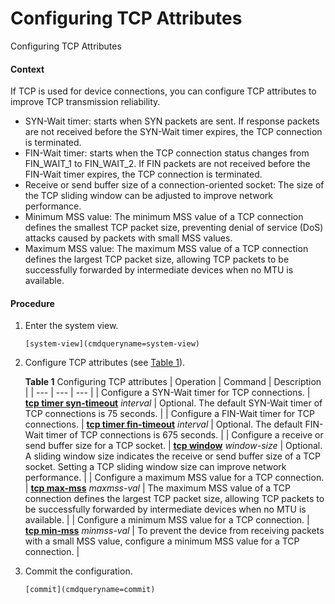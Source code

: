 Configuring TCP Attributes
==========================

Configuring TCP Attributes

#### Context

If TCP is used for device connections, you can configure TCP attributes to improve TCP transmission reliability.

* SYN-Wait timer: starts when SYN packets are sent. If response packets are not received before the SYN-Wait timer expires, the TCP connection is terminated.
* FIN-Wait timer: starts when the TCP connection status changes from FIN\_WAIT\_1 to FIN\_WAIT\_2. If FIN packets are not received before the FIN-Wait timer expires, the TCP connection is terminated.
* Receive or send buffer size of a connection-oriented socket: The size of the TCP sliding window can be adjusted to improve network performance.
* Minimum MSS value: The minimum MSS value of a TCP connection defines the smallest TCP packet size, preventing denial of service (DoS) attacks caused by packets with small MSS values.
* Maximum MSS value: The maximum MSS value of a TCP connection defines the largest TCP packet size, allowing TCP packets to be successfully forwarded by intermediate devices when no MTU is available.


#### Procedure

1. Enter the system view.
   
   
   ```
   [system-view](cmdqueryname=system-view)
   ```
2. Configure TCP attributes (see [Table 1](#EN-US_TASK_0000001176663325__table1471653322916)).
   
   
   
   **Table 1** Configuring TCP attributes
   | Operation | Command | Description |
   | --- | --- | --- |
   | Configure a SYN-Wait timer for TCP connections. | [**tcp timer syn-timeout**](cmdqueryname=tcp+timer+syn-timeout) *interval* | Optional.  The default SYN-Wait timer of TCP connections is 75 seconds. |
   | Configure a FIN-Wait timer for TCP connections. | [**tcp timer fin-timeout**](cmdqueryname=tcp+timer+fin-timeout) *interval* | Optional.  The default FIN-Wait timer of TCP connections is 675 seconds. |
   | Configure a receive or send buffer size for a TCP socket. | [**tcp window**](cmdqueryname=tcp+window) *window-size* | Optional.  A sliding window size indicates the receive or send buffer size of a TCP socket. Setting a TCP sliding window size can improve network performance. |
   | Configure a maximum MSS value for a TCP connection. | [**tcp max-mss**](cmdqueryname=tcp+max-mss) *maxmss-val* | The maximum MSS value of a TCP connection defines the largest TCP packet size, allowing TCP packets to be successfully forwarded by intermediate devices when no MTU is available. |
   | Configure a minimum MSS value for a TCP connection. | [**tcp min-mss**](cmdqueryname=tcp+min-mss) *minmss-val* | To prevent the device from receiving packets with a small MSS value, configure a minimum MSS value for a TCP connection. |
3. Commit the configuration.
   
   
   ```
   [commit](cmdqueryname=commit)
   ```